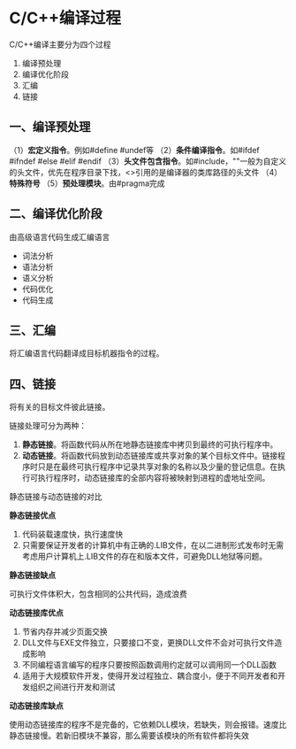# C/C++编译过程
C/C++编译主要分为四个过程
1. 编译预处理
2. 编译优化阶段
3. 汇编
4. 链接

## 一、编译预处理
（1）**宏定义指令**。例如#define #undef等
（2）**条件编译指令**。如#ifdef #ifndef #else #elif #endif
（3）**头文件包含指令**。如#include，""一般为自定义的头文件，优先在程序目录下找，<>引用的是编译器的类库路径的头文件
（4）**特殊符号**
（5）**预处理模块**。由#pragma完成

## 二、编译优化阶段
由高级语言代码生成汇编语言
- 词法分析
- 语法分析
- 语义分析
- 代码优化
- 代码生成
## 三、汇编
将汇编语言代码翻译成目标机器指令的过程。

## 四、链接
将有关的目标文件彼此链接。

链接处理可分为两种：
1. **静态链接**。将函数代码从所在地静态链接库中拷贝到最终的可执行程序中。
2. **动态链接**。将函数代码放到动态链接库或共享对象的某个目标文件中。链接程序时只是在最终可执行程序中记录共享对象的名称以及少量的登记信息。在执行可执行程序时，动态链接库的全部内容将被映射到进程的虚地址空间。

静态链接与动态链接的对比

**静态链接优点**
1. 代码装载速度快，执行速度快
2. 只需要保证开发者的计算机中有正确的.LIB文件，在以二进制形式发布时无需考虑用户计算机上.LIB文件的存在和版本文件，可避免DLL地狱等问题。

**静态链接缺点**

可执行文件体积大，包含相同的公共代码，造成浪费

**动态链接库优点**
1. 节省内存并减少页面交换
2. DLL文件与EXE文件独立，只要接口不变，更换DLL文件不会对可执行文件造成影响
3. 不同编程语言编写的程序只要按照函数调用约定就可以调用同一个DLL函数
4. 适用于大规模软件开发，使得开发过程独立、耦合度小，便于不同开发者和开发组织之间进行开发和测试

**动态链接库缺点**

使用动态链接库的程序不是完备的，它依赖DLL模块，若缺失，则会报错。速度比静态链接慢。若新旧模块不兼容，那么需要该模块的所有软件都将失效

